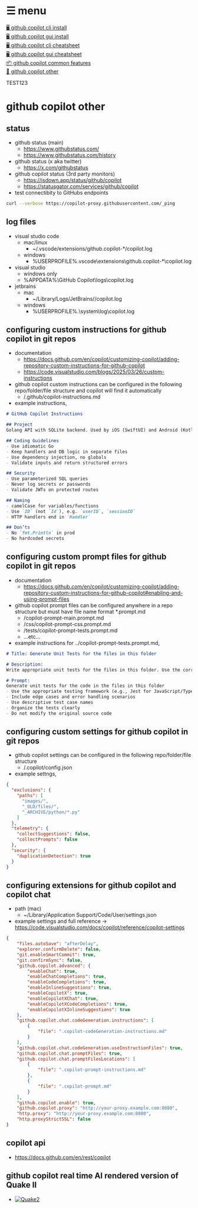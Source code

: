 <!-- menu-start -->
# ☰ menu

[🖥️ github copilot cli install](0-1-github-copilot-cli-install.md)  
[🖥 github copilot gui install](0-2-github-copilot-gui-install.md)  
[🖥️ github copilot cli cheatsheet](1-1-github-copilot-cli-cheatsheet.md)  
[🖥 github copilot gui cheatsheet](1-2-github-copilot-gui-cheatsheet.md)  
[📦 github copilot common features](1-3-github-copilot-common.md)  
[🎯 github copilot other](2-1-github-copilot-other.md)

TEST123
<!-- menu-end -->

# github copilot other

## status

- github status (main)
  - https://www.githubstatus.com/
  - https://www.githubstatus.com/history
- github status (x aka twitter)
  - https://x.com/githubstatus
- github copilot status (3rd party monitors)
  - https://isdown.app/status/github/copilot
  - https://statusgator.com/services/github/copilot
- test connectibity to GitHubs endpoints
```bash
curl --verbose https://copilot-proxy.githubusercontent.com/_ping
```

## log files

- visual studio code
  - mac/linux
    - ~/.vscode/extensions/github.copilot-*/copilot.log
  - windows
    - %USERPROFILE%\.vscode\extensions\github.copilot-*\copilot.log
- visual studio
  - windows only
  - %APPDATA%\GitHub Copilot\logs\copilot.log
- jetbrains
  - mac
    - ~/Library/Logs/JetBrains/<IDE>/copilot.log
  - windows
    - %USERPROFILE%\.<JetBrains IDE>\system\log\copilot.log

## configuring custom instructions for github copilot in git repos

- documentation
  - https://docs.github.com/en/copilot/customizing-copilot/adding-repository-custom-instructions-for-github-copilot
  - https://code.visualstudio.com/blogs/2025/03/26/custom-instructions 
- github copilot custom instructions can be configured in the following repo/folder/file structure and copilot will find it automatically
  - <REPO>/.github/copilot-instructions.md
- example instructions,
```markdown
# GitHub Copilot Instructions

## Project
Golang API with SQLite backend. Used by iOS (SwiftUI) and Android (Kotlin) mobile apps.

## Coding Guidelines
- Use idiomatic Go
- Keep handlers and DB logic in separate files
- Use dependency injection, no globals
- Validate inputs and return structured errors

## Security
- Use parameterized SQL queries
- Never log secrets or passwords
- Validate JWTs on protected routes

## Naming
- camelCase for variables/functions
- Use `ID` (not `Id`), e.g. `userID`, `sessionID`
- HTTP handlers end in `Handler`

## Don’ts
- No `fmt.Println` in prod
- No hardcoded secrets
```

## configuring custom prompt files for github copilot in git repos

- documentation
  - https://docs.github.com/en/copilot/customizing-copilot/adding-repository-custom-instructions-for-github-copilot#enabling-and-using-prompt-files
- github copilot prompt files can be configured anywhere in a repo structure but must have file name format *.prompt.md
  - <REPO>/copilot-prompt-main.prompt.md
  - <REPO>/css/copilot-prompt-css.prompt.md
  - <REPO>/tests/copilot-prompt-tests.prompt.md
  - ...etc...
- example instructions for ../copilot-prompt-tests.prompt.md,
```markdown
# Title: Generate Unit Tests for the files in this folder

# Description:
Write appropriate unit tests for the files in this folder. Use the correct testing framework based on the language and structure of the code.

# Prompt:
Generate unit tests for the code in the files in this folder  
- Use the appropriate testing framework (e.g., Jest for JavaScript/TypeScript, Pytest for Python, etc.)  
- Include edge cases and error handling scenarios  
- Use descriptive test case names  
- Organize the tests clearly  
- Do not modify the original source code  
```

## configuring custom settings for github copilot in git repos

- github copilot settings can be configured in the following repo/folder/file structure
  - <REPO>/.copilot/config.json
- example settngs,
```json
{
  "exclusions": {
    "paths": [
      "images/",
      "_OLD/files/",
      "_ARCHIVE/python/*.py"
    ]
  },
  "telemetry": {
    "collectSuggestions": false,
    "collectPrompts": false
  },
  "security": {
    "duplicationDetection": true
  }
}
```
## configuring extensions for github copilot and copilot chat

- path (mac)
  - ~/Library/Application Support/Code/User/settings.json
- example settings and full reference -> https://code.visualstudio.com/docs/copilot/reference/copilot-settings
```json
{
    "files.autoSave": "afterDelay",
    "explorer.confirmDelete": false,
    "git.enableSmartCommit": true,
    "git.confirmSync": false,
    "github.copilot.advanced": {
        "enableChat": true,
        "enableChatCompletions": true,
        "enableCodeCompletions": true,
        "enableInlineSuggestions": true,
        "enableCopilotX": true,
        "enableCopilotXChat": true,
        "enableCopilotXCodeCompletions": true,
        "enableCopilotXInlineSuggestions": true
    },
    "github.copilot.chat.codeGeneration.instructions": [
        {
            "file": ".copilot-codeGeneration-instructions.md"
        }       
    ],
    "github.copilot.chat.codeGeneration.useInstructionFiles": true,
    "github.copilot.chat.promptFiles": true,
    "github.copilot.chat.promptFilesLocations": [
        {
            "file": ".copilot-prompt-instructions.md"
        },
        {
            "file": ".copilot-prompt.md"
        }
    ],
    "github.copilot.enable": true,
    "github.copilot.proxy": "http://your-proxy.example.com:8080",
    "http.proxy": "http://your-proxy.example.com:8080",
    "http.proxyStrictSSL": false
}
```

## copilot api

- https://docs.github.com/en/rest/copilot

## github copilot real time AI rendered version of Quake II 

- [![Quake2](https://upload.wikimedia.org/wikipedia/en/b/b5/Quake2box.jpg)](https://copilot.microsoft.com/wham "Click to play a real-time AI-rendered version of Quake II in your browser using Microsoft WHAMM")

